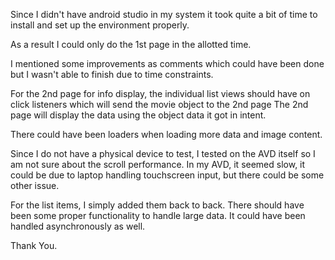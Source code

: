 Since I didn't have android studio in my system it took quite a bit of time to install and set up the environment properly.

As a result I could only do the 1st page in the allotted time. 

I mentioned some improvements as comments which could have been done but I wasn't able to finish due to time constraints.

For the 2nd page for info display, the individual list views should have on click listeners which will send the movie object to the 2nd page
The 2nd page will display the data using the object data it got in intent.

There could have been loaders when loading more data and image content.


Since I do not have a physical device to test, I tested on the AVD itself so I am not sure about the scroll performance. In my AVD, it seemed slow, it could be due to laptop handling touchscreen input, but there could be some other issue.


For the list items, I simply added them back to back. There should have been some proper functionality to handle large data. It could have been handled asynchronously as well.

Thank You.
